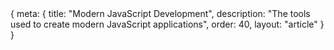 <route>
{
	meta: {
		title: "Modern JavaScript Development",
		description: "The tools used to create modern JavaScript applications",
		order: 40,
		layout: "article"
	}
}
</route>